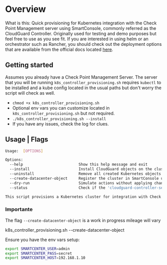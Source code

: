 # Overview

What is this: Quick provisioning for Kubernetes integration with the Check Point Management server using SmartConsole, commonly referred as the CloudGuard Controller. Originally used for testing and demo purposes but feel free to use as you see fit. If you are interested in using helm or an orchestrator such as Rancher, you should check out the deployment options that are available from the official docs located [here](https://sc1.checkpoint.com/documents/R81/WebAdminGuides/EN/CP_R81_CloudGuard_Controller_AdminGuide/Topics-CGRDG/Supported-Data-Centers-Kubernetes.htm).

## Getting started

Assumes you already have a Check Point Management Server. The server that you will be running `k8s_controller_provisioning.sh` requires `kubectl` to be installed and a kube config located in the usual paths but don't worry the script will check as well.

- `chmod +x k8s_controller_provisioning.sh`
- Optional env vars you can customize located in `k8s_controller_provisioning.sh` but not required.
- `./k8s_controller_provisioning.sh --install`
- If you have any issues, check the log for clues.

## Usage | Flags

```bash
Usage:  [OPTIONS]

Options:
  --help                         Show this help message and exit
  --install                      Install CloudGuard objects on the cluster
  --uninstall                    Remove all created Kubernetes objects
  --create-datacenter-object     Register the cluster in SmartConsole using the API
  --dry-run                      Simulate actions without applying changes
  --status                       Check if the 'cloudguard-controller-secret' exists and show details

This script provisions a Kubernetes cluster for integration with Check Point CloudGuard.
```

### Importante

The flag `--create-datacenter-object` is a work in progress mileage will vary

k8s_controller_provisioning.sh --create-datacenter-object

Ensure you have the env vars setup:

```bash
export SMARTCENTER_USER=admin
export SMARTCENTER_PASS=secret
export SMARTCENTER_HOST=192.168.1.10
```
